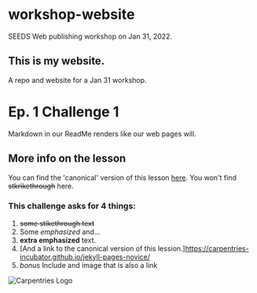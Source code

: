 # workshop-website
SEEDS Web publishing workshop on Jan 31, 2022.

##  This is my website.
A repo and website for a Jan 31 workshop.


# Ep. 1 Challenge 1
Markdown in our ReadMe renders like our web pages will.

## More info on the lesson
You can find the 'canonical' version of this lesson [here](https://carpentries-incubator.github.io/jekyll-pages-novice/).
You won't find ~~stkrikethrough~~ here.

### This challenge asks for 4 things:

1. ~~some stikethrough text~~
1. Some *emphasized* and... 
1. **extra emphasized** text.
3. [And a link to the canonical version of this lession.]https://carpentries-incubator.github.io/jekyll-pages-novice/
1. *bonus* Include and image that is also a link

![Carpentries Logo](https://github.com/carpentries/carpentries.org/raw/main/images/TheCarpentries-opengraph.png)
